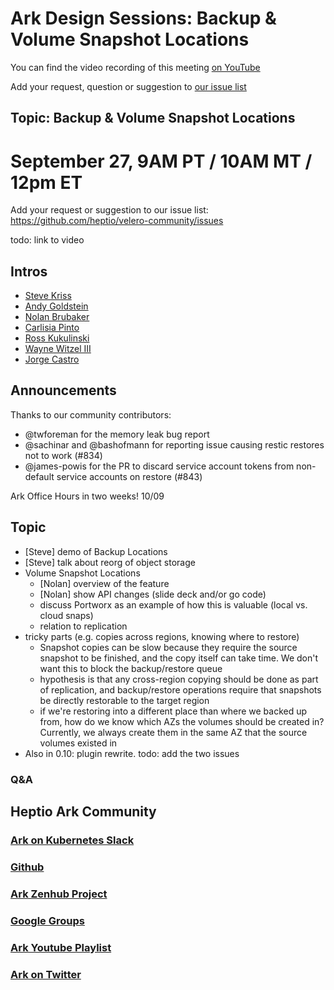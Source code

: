 # Ark Design Sessions: Backup & Volume Snapshot Locations

You can find the video recording of this meeting [on YouTube](https://www.youtube.com/watch?v=RwaE12FgKR0&list=PLvmPtYZtoXOFxnW32NRcS8857A4novNVs&index=2)

Add your request, question or suggestion to [our issue list](https://github.com/heptio/velero-community/issues)

## Topic: Backup & Volume Snapshot Locations

# September 27, 9AM PT / 10AM MT / 12pm ET

Add your request or suggestion to our issue list: https://github.com/heptio/velero-community/issues

todo: link to video

## Intros

* [Steve Kriss](https://github.com/skriss)
* [Andy Goldstein](https://github.com/ncdc)
* [Nolan Brubaker](https://github.com/nrb)
* [Carlisia Pinto](https://github.com/carlisia)
* [Ross Kukulinski](https://github.com/rosskukulinski)
* [Wayne Witzel III](https://github.com/wwitzel3)
* [Jorge Castro](https://github.com/castrojo)

## Announcements

Thanks to our community contributors:

* @twforeman for the memory leak bug report
* @sachinar and @bashofmann for reporting issue causing restic restores not to work (#834)
* @james-powis for the PR to discard service account tokens from non-default service accounts on restore (#843)

Ark Office Hours in two weeks! 10/09

## Topic

* [Steve] demo of Backup Locations
* [Steve] talk about reorg of object storage
* Volume Snapshot Locations
  * [Nolan] overview of the feature
  * [Nolan] show API changes (slide deck and/or go code)
  * discuss Portworx as an example of how this is valuable (local vs. cloud snaps)
  * relation to replication
* tricky parts (e.g. copies across regions, knowing where to restore)
  * Snapshot copies can be slow because they require the source snapshot to be finished, and the copy itself can take time. We don't want this to block the backup/restore queue
  * hypothesis is that any cross-region copying should be done as part of replication, and backup/restore operations require that snapshots be directly restorable to the target region
  * if we're restoring into a different place than where we backed up from, how do we know which AZs the volumes should be created in?  Currently, we always create them in the same AZ that the source volumes existed in
* Also in 0.10: plugin rewrite. todo: add the two issues

### Q&A

## Heptio Ark Community

### [Ark on Kubernetes Slack](https://kubernetes.slack.com/messages/C6VCGP4MT)
### [Github](https://github.com/heptio/ark)
### [Ark Zenhub Project](https://github.com/heptio/ark#boards?repos=99143276)
### [Google Groups](https://groups.google.com/forum/#!forum/heptio-ark)
### [Ark Youtube Playlist](https://www.youtube.com/watch?v=5WTx8su8t_8&list=PLvmPtYZtoXOFxnW32NRcS8857A4novNVs)
### [Ark on Twitter](https://twitter.com/heptioark)
